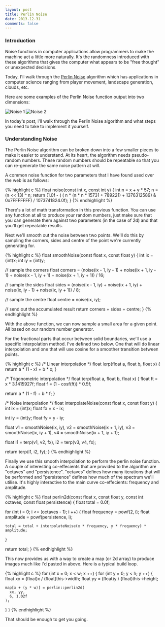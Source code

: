 ```yaml
---
layout: post
title: Perlin Noise
date: 2013-12-31
comments: false
---
```


### Introduction

Noise functions in computer applications allow programmers to make the machine act a little more naturally. It's the randomness introduced with these algorithms that gives the computer what appears to be "free thought" or unexpected decisions.

Today, I'll walk through the [Perlin Noise](http://en.wikipedia.org/wiki/Perlin_noise) algorithm which has applications in computer science ranging from player movement, landscape generation, clouds, etc.

Here are some examples of the Perlin Noise function output into two dimensions:

![Noise 1](http://3.bp.blogspot.com/-6Bf_wUTyGOM/UsI84BYt7FI/AAAAAAAAAx0/blK32PUte1s/s1600/perlin1.jpg)
![Noise 2](http://4.bp.blogspot.com/-u4wfD21sIvU/UsI85U78XYI/AAAAAAAAAx8/NG2fEzYjTUA/s1600/perlin2.png)

In today's post, I'll walk through the Perlin Noise algorithm and what steps you need to take to implement it yourself.

### Understanding Noise

The Perlin Noise algorithm can be broken down into a few smaller pieces to make it easier to understand. At its heart, the algorithm needs pseudo-random numbers. These random numbers should be repeatable so that you can re-generate the same noise pattern at will.

A common noise function for two parameters that I have found used over the web is as follows:

{% highlight c %}
float noise(const int x, const int y) {
  int n = x + y * 57;
  n = (n << 13) ^ n;
  return (1.0f - ( ( n * (n * n * 15731 + 789221) + 1376312589) & 0x7FFFFFFF) / 1073741824.0f);
}
{% endhighlight %}

There's a lot of math transformation in this previous function. You can use any function at all to produce your random numbers, just make sure that you can generate them against two parameters (in the case of 2d) and that you'll get repeatable results.

Next we'll smooth out the noise between two points. We'll do this by sampling the corners, sides and centre of the point we're currently generating for.

{% highlight c %}
float smoothNoise(const float x, const float y) {
  int ix = (int)x;
  int iy = (int)y;

  // sample the corners
  float corners = (noise(ix - 1, iy - 1) +
                   noise(ix + 1, iy - 1) +
                   noise(ix - 1, iy + 1) +
                   noise(ix + 1, iy + 1)) / 16;

  // sample the sides
  float sides = (noise(ix - 1, iy) +
                 noise(ix + 1, iy) +
                 noise(ix, iy - 1) +
                 noise(ix, iy + 1)) / 8;

  // sample the centre
  float centre = noise(ix, iy);

  // send out the accumulated result
  return corners + sides + centre;
}
{% endhighlight %}

With the above function, we can now sample a small area for a given point. All based on our random number generator.

For the fractional parts that occur between solid boundaries, we'll use a specific interpolation method. I've defined two below. One that will do linear interpolation and one that will use cosine for a smoother transition between points.

{% highlight c %}
/* Linear interpolation */
float lerp(float a, float b, float x) {
   return a * (1 - x) + b * x;
}

/* Trigonometric interpolation */
float terp(float a, float b, float x) {
  float ft = x * 3.1415927f;
  float f = (1 - cosf(ft)) * 0.5f;

  return a * (1 - f) + b * f;
}

/* Noise interpolation */
float interpolateNoise(const float x, const float y) {
  int   ix = (int)x;
  float fx = x - ix;

  int   iy = (int)y;
  float fy = y - iy;

  float v1 = smoothNoise(ix, iy),
        v2 = smoothNoise(ix + 1, iy),
        v3 = smoothNoise(ix, iy + 1),
        v4 = smoothNoise(ix + 1, iy + 1);

  float i1 = terp(v1, v2, fx),
        i2 = terp(v3, v4, fx);

  return terp(i1, i2, fy);
}
{% endhighlight %}

Finally we use this smooth interpolation to perform the perlin noise function. A couple of interesting co-effecients that are provided to the algorithm are "octaves" and "persistence". "octaves" defines how many iterations that will be performed and "persistence" defines how much of the spectrum we'll utilise. It's highly interactive to the main curve co-effecients: frequency and amplitude.

{% highlight c %}
float perlin2d(const float x, const float y,
               const int octaves, const float persistence) {
  float total = 0.0f;

  for (int i = 0; i <= (octaves - 1); i ++) {
    float frequency = powf(2, i);
    float amplitude = powf(persistence, i);

    total = total + interpolateNoise(x * frequency, y * frequency) * amplitude;
  }

  return total;
}
{% endhighlight %}

This now provides us with a way to create a map (or 2d array) to produce images much like I'd pasted in above. Here is a typical build loop.

{% highlight c %}
for (int x = 0; x < w; x ++) {
  for (int y = 0; y < h; y ++) {
    float xx = (float)x / (float)this->width;
    float yy = (float)y / (float)this->height;

    map[x + (y * w)] = perlin::perlin2d(
      xx, yy,
      6, 1.02f
    );
  }
}
{% endhighlight %}

That should be enough to get you going.
